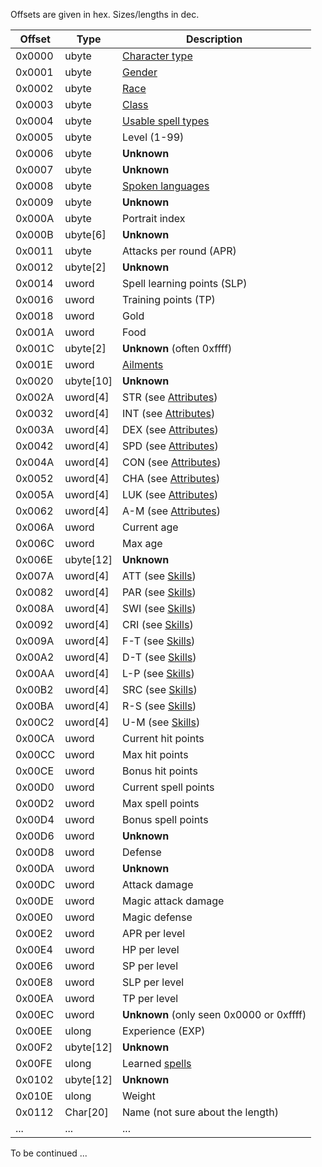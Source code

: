 Offsets are given in hex. Sizes/lengths in dec.

Offset | Type | Description
----|----|----
0x0000 | ubyte | [Character type](Enumerations/CharacterTypes.md)
0x0001 | ubyte | [Gender](Enumerations/Gender.md)
0x0002 | ubyte | [Race](Enumerations/Races.md)
0x0003 | ubyte | [Class](Enumerations/Classes.md)
0x0004 | ubyte | [Usable spell types](Enumerations/SpellTypes.md)
0x0005 | ubyte | Level (1-99)
0x0006 | ubyte | **Unknown**
0x0007 | ubyte | **Unknown**
0x0008 | ubyte | [Spoken languages](Enumerations/Languages.md)
0x0009 | ubyte | **Unknown**
0x000A | ubyte | Portrait index
0x000B | ubyte[6] | **Unknown**
0x0011 | ubyte | Attacks per round (APR)
0x0012 | ubyte[2] | **Unknown**
0x0014 | uword | Spell learning points (SLP)
0x0016 | uword | Training points (TP)
0x0018 | uword | Gold
0x001A | uword | Food
0x001C | ubyte[2] | **Unknown** (often 0xffff)
0x001E | uword | [Ailments](Enumerations/Ailments.md)
0x0020 | ubyte[10] | **Unknown**
0x002A | uword[4] | STR (see [Attributes](Enumerations/Attributes.md))
0x0032 | uword[4] | INT (see [Attributes](Enumerations/Attributes.md))
0x003A | uword[4] | DEX (see [Attributes](Enumerations/Attributes.md))
0x0042 | uword[4] | SPD (see [Attributes](Enumerations/Attributes.md))
0x004A | uword[4] | CON (see [Attributes](Enumerations/Attributes.md))
0x0052 | uword[4] | CHA (see [Attributes](Enumerations/Attributes.md))
0x005A | uword[4] | LUK (see [Attributes](Enumerations/Attributes.md))
0x0062 | uword[4] | A-M (see [Attributes](Enumerations/Attributes.md))
0x006A | uword | Current age
0x006C | uword | Max age
0x006E | ubyte[12] | **Unknown**
0x007A | uword[4] | ATT (see [Skills](Enumerations/Skills.md))
0x0082 | uword[4] | PAR (see [Skills](Enumerations/Skills.md))
0x008A | uword[4] | SWI (see [Skills](Enumerations/Skills.md))
0x0092 | uword[4] | CRI (see [Skills](Enumerations/Skills.md))
0x009A | uword[4] | F-T (see [Skills](Enumerations/Skills.md))
0x00A2 | uword[4] | D-T (see [Skills](Enumerations/Skills.md))
0x00AA | uword[4] | L-P (see [Skills](Enumerations/Skills.md))
0x00B2 | uword[4] | SRC (see [Skills](Enumerations/Skills.md))
0x00BA | uword[4] | R-S (see [Skills](Enumerations/Skills.md))
0x00C2 | uword[4] | U-M (see [Skills](Enumerations/Skills.md))
0x00CA | uword | Current hit points
0x00CC | uword | Max hit points
0x00CE | uword | Bonus hit points
0x00D0 | uword | Current spell points
0x00D2 | uword | Max spell points
0x00D4 | uword | Bonus spell points
0x00D6 | uword | **Unknown**
0x00D8 | uword | Defense
0x00DA | uword | **Unknown**
0x00DC | uword | Attack damage
0x00DE | uword | Magic attack damage
0x00E0 | uword | Magic defense
0x00E2 | uword | APR per level
0x00E4 | uword | HP per level
0x00E6 | uword | SP per level
0x00E8 | uword | SLP per level
0x00EA | uword | TP per level
0x00EC | uword | **Unknown** (only seen 0x0000 or 0xffff)
0x00EE | ulong | Experience (EXP)
0x00F2 | ubyte[12] | **Unknown**
0x00FE | ulong | Learned [spells](Enumerations/Spells.md)
0x0102 | ubyte[12] | **Unknown**
0x010E | ulong | Weight
0x0112 | Char[20] | Name (not sure about the length)
... | ... | ...

To be continued ...